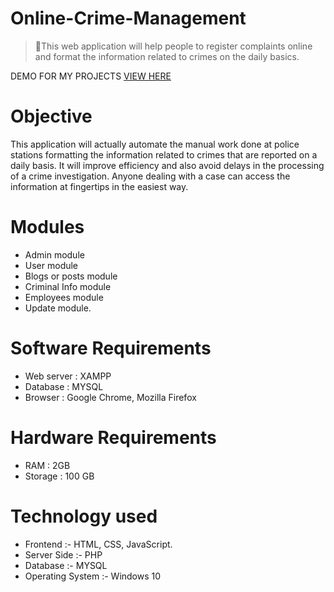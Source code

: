 # Online-Crime-Management

> 👮This web application will help people to register complaints online and format the information related to crimes on the daily basics.


DEMO FOR MY PROJECTS
[VIEW HERE](https://surajbahadur591.github.io/demo-project/)

# Objective
This application will actually automate the manual work done at police stations formatting the information related to crimes that are reported on a daily basis. It will improve efficiency and also avoid delays in the processing of a crime investigation. Anyone dealing with a case can access the information at fingertips in the easiest way.

# Modules
* Admin module
* User module
* Blogs or posts module
* Criminal Info module
* Employees module
* Update module.

# Software Requirements
* Web server : XAMPP
* Database : MYSQL
* Browser : Google Chrome, Mozilla Firefox

# Hardware Requirements
* RAM : 2GB
* Storage : 100 GB

# Technology used 
* Frontend :- HTML, CSS, JavaScript.
* Server Side :- PHP
* Database :- MYSQL
* Operating System :- Windows 10
